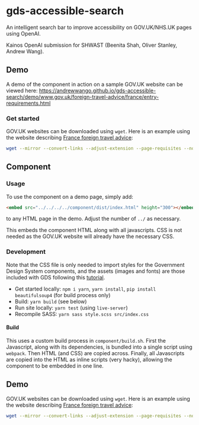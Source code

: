 # gds-accessible-search
An intelligent search bar to improve accessibility on GOV.UK/NHS.UK pages using OpenAI. 

Kainos OpenAI submission for SHWAST (Beenita Shah, Oliver Stanley, Andrew Wang).

## Demo

A demo of the component in action on a sample GOV.UK website can be viewed here: https://andrewwango.github.io/gds-accessible-search/demo/www.gov.uk/foreign-travel-advice/france/entry-requirements.html

### Get started

GOV.UK websites can be downloaded using `wget`. Here is an example using the website describing [France foreign travel advice](https://www.gov.uk/foreign-travel-advice/france/entry-requirements):

```bash
wget --mirror --convert-links --adjust-extension --page-requisites --no-parent --no-check-certificate https://www.gov.uk/foreign-travel-advice/france/entry-requirements
```

## Component

### Usage

To use the component on a demo page, simply add:

```html
<embed src="../../../../component/dist/index.html" height="300"></embed>
```

to any HTML page in the demo. Adjust the number of `../` as necessary.

This embeds the component HTML along with all javascripts. CSS is not needed as the GOV.UK website will already have the necessary CSS.

### Development

Note that the CSS file is only needed to import styles for the Government Design System components, and the assets (images and fonts) are those included with GDS following this [tutorial](https://frontend.design-system.service.gov.uk/get-started/#4-get-the-font-and-images-working).

- Get started locally: `npm i yarn`, `yarn install`, `pip install beautifulsoup4` (for build process only)
- Build: `yarn build` (see below)
- Run site locally: `yarn test` (using `live-server`)
- Recompile SASS: `yarn sass style.scss src/index.css`

#### Build
This uses a custom build process in `component/build.sh`. First the Javascript, along with its dependencies, is bundled into a single script using `webpack`. Then HTML (and CSS) are copied across. Finally, all Javascripts are copied into the HTML as inline scripts (very hacky), allowing the component to be embedded in one line.
## Demo

GOV.UK websites can be downloaded using `wget`. Here is an example using the website describing [France foreign travel advice](https://www.gov.uk/foreign-travel-advice/france/entry-requirements):

```bash
wget --mirror --convert-links --adjust-extension --page-requisites --no-parent --no-check-certificate https://www.gov.uk/foreign-travel-advice/france/entry-requirements
```
